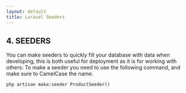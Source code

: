 ```yaml
---
layout: default
title: Laravel Seeders
---
```


<h2>4. SEEDERS</h2>
<p>You can make seeders to quickly fill your database with data when developing, this is both useful for deployment as it is for working with others:
To make a seeder you need to use the following command, and make sure to CamelCase the name.</p>

<div class="codesnippet-wrapper">
  <div class="line-numbers">
</div>
<pre class="codesnippet"><code>php artisan make:seeder ProductSeeder()</code></pre></div>
